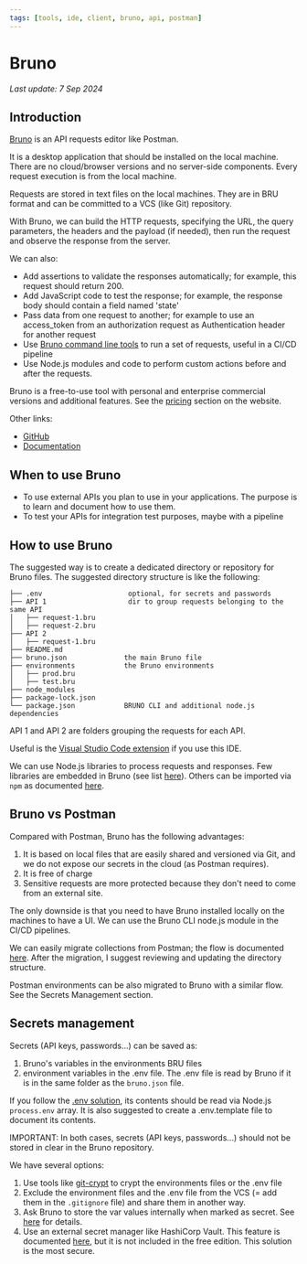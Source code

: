 ```yaml
---
tags: [tools, ide, client, bruno, api, postman]
---
```


# Bruno

*Last update: 7 Sep 2024*

## Introduction

[Bruno](https://www.usebruno.com/) is an API requests editor like Postman.

It is a desktop application that should be installed on the local machine.
There are no cloud/browser versions and no server-side components.
Every request execution is from the local machine.

Requests are stored in text files on the local machines. They are in BRU format and can be committed to a VCS (like Git) repository.

With Bruno, we can build the HTTP requests, specifying the URL, the query parameters,
the headers and the payload (if needed), then run the request and observe the response from the server.

We can also:

* Add assertions to validate the responses automatically; for example, this request should return 200.
* Add JavaScript code to test the response; for example, the response body should contain a field named 'state'
* Pass data from one request to another; for example to use an access_token from an authorization request as
 Authentication header for another request
* Use [Bruno command line tools](https://docs.usebruno.com/bru-cli/overview) to run a set of requests, useful in a CI/CD pipeline
* Use Node.js modules and code to perform custom actions before and after the requests.

Bruno is a free-to-use tool with personal and enterprise commercial versions and additional features.
See the [pricing](https://www.usebruno.com/pricing) section on the website.

Other links:

* [GitHub](https://github.com/usebruno/bruno)
* [Documentation](https://docs.usebruno.com/introduction/what-is-bruno)

## When to use Bruno

* To use external APIs you plan to use in your applications.
 The purpose is to learn and document how to use them.
* To test your APIs for integration test purposes, maybe with a pipeline

## How to use Bruno

The suggested way is to create a dedicated directory or repository for Bruno files.
The suggested directory structure is like the following:

```text
├── .env                     optional, for secrets and passwords
├── API 1                    dir to group requests belonging to the same API
│   ├── request-1.bru
│   ├── request-2.bru
├── API 2
│   ├── request-1.bru
├── README.md
├── bruno.json              the main Bruno file
├── environments            the Bruno environments
│   ├── prod.bru
│   ├── test.bru
├── node_modules
├── package-lock.json
└── package.json            BRUNO CLI and additional node.js dependencies
```

API 1 and API 2 are folders grouping the requests for each API.

Useful is the [Visual Studio Code extension](https://marketplace.visualstudio.com/items?itemName=bruno-api-client.bruno)
if you use this IDE.

We can use Node.js libraries to process requests and responses.
Few libraries are embedded in Bruno (see list [here](https://docs.usebruno.com/scripting/inbuilt-libraries)).
Others can be imported via `npm` as documented [here](https://docs.usebruno.com/scripting/external-libraries).

## Bruno vs Postman

Compared with Postman, Bruno has the following advantages:

1. It is based on local files that are easily shared and versioned via Git, and
we do not expose our secrets in the cloud (as Postman requires).
2. It is free of charge
3. Sensitive requests are more protected because they don't need to come from an external site.

The only downside is that you need to have Bruno installed locally on the machines to have a UI.
We can use the Bruno CLI node.js module in the CI/CD pipelines.

We can easily migrate collections from Postman; the flow is documented [here](https://docs.usebruno.com/get-started/import-export-data/postman-migration).
After the migration, I suggest reviewing and updating the directory structure.

Postman environments can be also migrated to Bruno with a similar flow. See the Secrets Management section.

## Secrets management

Secrets (API keys, passwords...) can be saved as:

1. Bruno's variables in the environments BRU files
2. environment variables in the .env file. The .env file is read by Bruno if it is in the same folder as the `bruno.json` file.

If you follow the [.env solution](https://docs.usebruno.com/secrets-management/dotenv-file), its contents should be read via Node.js `process.env` array.
It is also suggested to create a .env.template file to document its contents.

IMPORTANT: In both cases, secrets (API keys, passwords...) should not be stored in clear in the Bruno repository.

We have several options:

1. Use tools like [git-crypt](https://github.com/AGWA/git-crypt) to crypt the environments files or the .env file
2. Exclude the environment files and the .env file from the VCS (= add them in the `.gitignore` file) and share them in another way.
3. Ask Bruno to store the var values internally when marked as secret.
 See [here](https://docs.usebruno.com/secrets-management/secret-variables) for details.
4. Use an external secret manager like HashiCorp Vault. This feature is documented [here](https://docs.usebruno.com/secrets-management/hashicorp-vault/overview), but it is not included in the free edition. This solution is the most secure.
